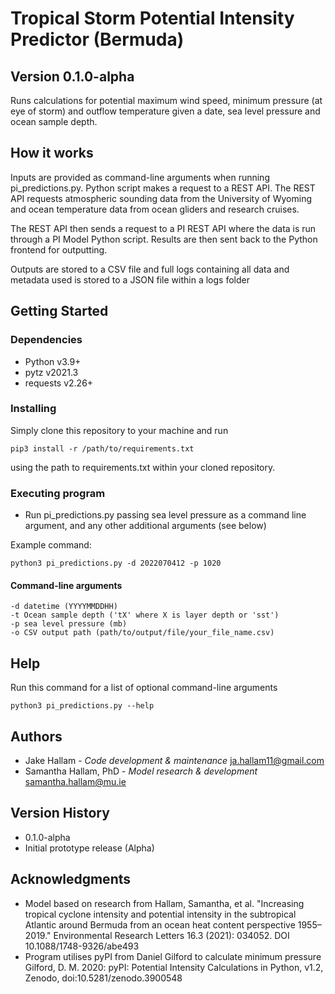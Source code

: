 # Tropical Storm Potential Intensity Predictor (Bermuda)
## Version 0.1.0-alpha

Runs calculations for potential maximum wind speed, minimum pressure (at eye of storm) and outflow temperature given a date, sea level pressure and ocean sample depth.

## How it works

Inputs are provided as command-line arguments when running pi_predictions.py. Python script makes a request to a REST API. The REST API requests atmospheric sounding data from the University of Wyoming and ocean temperature data from ocean gliders and research cruises.

The REST API then sends a request to a PI REST API where the data is run through a PI Model Python script. Results are then sent back to the Python frontend for outputting.

Outputs are stored to a CSV file and full logs containing all data and metadata used is stored to a JSON file within a logs folder

## Getting Started

### Dependencies

- Python v3.9+
- pytz v2021.3
- requests v2.26+

### Installing

Simply clone this repository to your machine and run

```
pip3 install -r /path/to/requirements.txt
```

using the path to requirements.txt within your cloned repository.

### Executing program

- Run pi_predictions.py passing sea level pressure as a command line argument, and any other additional arguments (see below)

Example command:

```
python3 pi_predictions.py -d 2022070412 -p 1020
```

#### Command-line arguments

    -d datetime (YYYYMMDDHH)
    -t Ocean sample depth ('tX' where X is layer depth or 'sst')
    -p sea level pressure (mb)
    -o CSV output path (path/to/output/file/your_file_name.csv)

## Help

Run this command for a list of optional command-line arguments

```
python3 pi_predictions.py --help
```

## Authors

 - Jake Hallam - *Code development & maintenance*
[ja.hallam11@gmail.com](mailto:ja.hallam11@gmail.com)
 - Samantha Hallam, PhD - *Model research & development* [samantha.hallam@mu.ie](mailto:samantha.hallam@mu.ie)

## Version History

 - 0.1.0-alpha
  - Initial prototype release (Alpha)

## Acknowledgments

 - Model based on research from Hallam, Samantha, et al. "Increasing tropical cyclone intensity and potential intensity in the subtropical Atlantic around Bermuda from an ocean heat content perspective 1955–2019." Environmental Research Letters 16.3 (2021): 034052. DOI 10.1088/1748-9326/abe493
 - Program utilises pyPI from Daniel Gilford to calculate minimum pressure
Gilford, D. M. 2020: pyPI: Potential Intensity Calculations in Python, v1.2, Zenodo, doi:10.5281/zenodo.3900548
